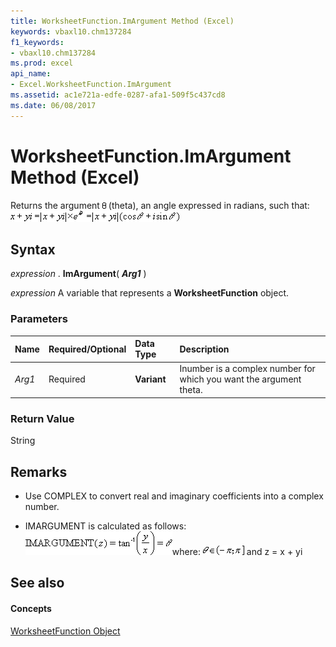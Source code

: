 ```yaml
---
title: WorksheetFunction.ImArgument Method (Excel)
keywords: vbaxl10.chm137284
f1_keywords:
- vbaxl10.chm137284
ms.prod: excel
api_name:
- Excel.WorksheetFunction.ImArgument
ms.assetid: ac1e721a-edfe-0287-afa1-509f5c437cd8
ms.date: 06/08/2017
---
```



# WorksheetFunction.ImArgument Method (Excel)

Returns the argument 
![Formula](images/theta_ZA06052070.gif) (theta), an angle expressed in radians, such that:
![Formula](images/awfimar1_ZA06051153.gif)




## Syntax

 _expression_ . **ImArgument**( **_Arg1_** )

 _expression_ A variable that represents a **WorksheetFunction** object.


### Parameters



|**Name**|**Required/Optional**|**Data Type**|**Description**|
|:-----|:-----|:-----|:-----|
| _Arg1_|Required| **Variant**|Inumber is a complex number for which you want the argument theta.|

### Return Value

String


## Remarks




- Use COMPLEX to convert real and imaginary coefficients into a complex number.
    
- IMARGUMENT is calculated as follows:
![Formula](images/awfimar2_ZA06051154.gif)where: 
![Formula](images/awfimar3_ZA06051155.gif) and z = x + yi
    

## See also


#### Concepts


[WorksheetFunction Object](Excel.WorksheetFunction.md)

